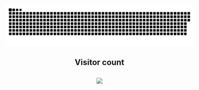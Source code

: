 ![Snake](https://github.com/nullzeal/nullzeal/blob/output/github-contribution-grid-snake-dark.svg)

</picture>
<h2 align="center">
  Visitor count<br><br>
  <img src="https://profile-counter.glitch.me/nullzeal/count.svg" />
<h2>
